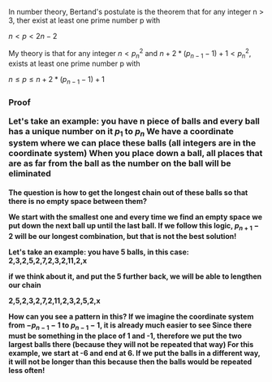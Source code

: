 
In number theory, Bertand's postulate is the theorem that for any integer n > 3, ther exist at least one prime number p with

$n < p < 2n-2$

My theory is that for any integer $n < p_n^2$ and $n+2*(p_{n-1} - 1) + 1 < p_n^2$, exists at least one prime number p with

$n \leq p \leq n+2*(p_{n-1} - 1) + 1$


<h3>Proof

Let's take an example: you have n piece of balls and every ball has a unique number on it $p_1$ to $p_n$
We have a coordinate system where we can place these balls (all integers are in the coordinate system)
When you place down a ball, all places that are as far from the ball as the number on the ball will be eliminated

<h4>The question is how to get the longest chain out of these balls so that there is no empty space between them?

We start with the smallest one and every time we find an empty space we put down the next ball up until the last ball.
If we follow this logic, $p_{n+1}-2$ will be our longest combination, but that is not the best solution!

Let's take an example: you have 5 balls, in this case: 2,3,2,5,2,7,2,3,2,11,2,x

if we think about it, and put the 5 further back, we will be able to lengthen our chain

2,5,2,3,2,7,2,11,2,3,2,5,2,x

How can you see a pattern in this?
If we imagine the coordinate system from $-p_{n-1}-1$ to $p_{n-1}-1$, it is already much easier to see
Since there must be something in the place of 1 and -1, therefore we put the two largest balls there (because they will not be repeated that way)
For this example, we start at -6 and end at 6.
If we put the balls in a different way, it will not be longer than this because then the balls would be repeated less often!


